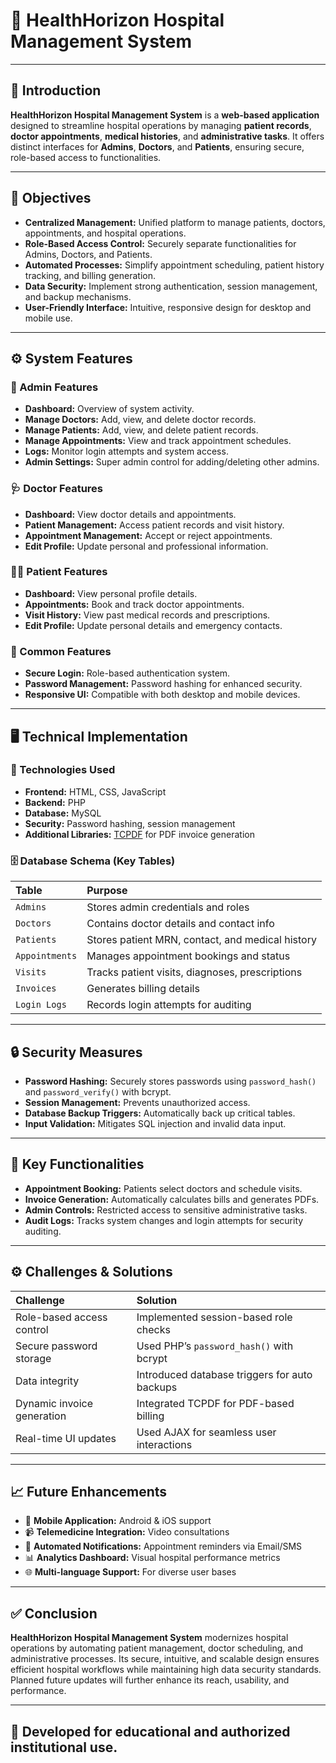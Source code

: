 # 🏥 HealthHorizon Hospital Management System

---

## 📖 Introduction

**HealthHorizon Hospital Management System** is a **web-based application** designed to streamline hospital operations by managing **patient records**, **doctor appointments**, **medical histories**, and **administrative tasks**. It offers distinct interfaces for **Admins**, **Doctors**, and **Patients**, ensuring secure, role-based access to functionalities.

---

## 🎯 Objectives

- **Centralized Management:** Unified platform to manage patients, doctors, appointments, and hospital operations.
- **Role-Based Access Control:** Securely separate functionalities for Admins, Doctors, and Patients.
- **Automated Processes:** Simplify appointment scheduling, patient history tracking, and billing generation.
- **Data Security:** Implement strong authentication, session management, and backup mechanisms.
- **User-Friendly Interface:** Intuitive, responsive design for desktop and mobile use.

---

## ⚙️ System Features

### 🔐 Admin Features
- **Dashboard:** Overview of system activity.
- **Manage Doctors:** Add, view, and delete doctor records.
- **Manage Patients:** Add, view, and delete patient records.
- **Manage Appointments:** View and track appointment schedules.
- **Logs:** Monitor login attempts and system access.
- **Admin Settings:** Super admin control for adding/deleting other admins.

### 🩺 Doctor Features
- **Dashboard:** View doctor details and appointments.
- **Patient Management:** Access patient records and visit history.
- **Appointment Management:** Accept or reject appointments.
- **Edit Profile:** Update personal and professional information.

### 👨‍⚕️ Patient Features
- **Dashboard:** View personal profile details.
- **Appointments:** Book and track doctor appointments.
- **Visit History:** View past medical records and prescriptions.
- **Edit Profile:** Update personal details and emergency contacts.

### 📲 Common Features
- **Secure Login:** Role-based authentication system.
- **Password Management:** Password hashing for enhanced security.
- **Responsive UI:** Compatible with both desktop and mobile devices.

---

## 🖥️ Technical Implementation

### 🔧 Technologies Used
- **Frontend:** HTML, CSS, JavaScript
- **Backend:** PHP
- **Database:** MySQL
- **Security:** Password hashing, session management
- **Additional Libraries:** [TCPDF](https://tcpdf.org/) for PDF invoice generation

### 🗄️ Database Schema (Key Tables)
| Table       | Purpose                                           |
|:------------|:-------------------------------------------------|
| `Admins`    | Stores admin credentials and roles               |
| `Doctors`   | Contains doctor details and contact info         |
| `Patients`  | Stores patient MRN, contact, and medical history |
| `Appointments` | Manages appointment bookings and status      |
| `Visits`    | Tracks patient visits, diagnoses, prescriptions  |
| `Invoices`  | Generates billing details                        |
| `Login Logs`| Records login attempts for auditing              |

---

## 🔒 Security Measures

- **Password Hashing:** Securely stores passwords using `password_hash()` and `password_verify()` with bcrypt.
- **Session Management:** Prevents unauthorized access.
- **Database Backup Triggers:** Automatically back up critical tables.
- **Input Validation:** Mitigates SQL injection and invalid data input.

---

## 📝 Key Functionalities

- **Appointment Booking:** Patients select doctors and schedule visits.
- **Invoice Generation:** Automatically calculates bills and generates PDFs.
- **Admin Controls:** Restricted access to sensitive administrative tasks.
- **Audit Logs:** Tracks system changes and login attempts for security auditing.

---

## ⚙️ Challenges & Solutions

| Challenge                     | Solution                                             |
|:------------------------------|:---------------------------------------------------|
| Role-based access control      | Implemented session-based role checks               |
| Secure password storage        | Used PHP’s `password_hash()` with bcrypt            |
| Data integrity                 | Introduced database triggers for auto backups       |
| Dynamic invoice generation     | Integrated TCPDF for PDF-based billing              |
| Real-time UI updates           | Used AJAX for seamless user interactions            |

---

## 📈 Future Enhancements

- 📱 **Mobile Application:** Android & iOS support  
- 📹 **Telemedicine Integration:** Video consultations  
- 📧 **Automated Notifications:** Appointment reminders via Email/SMS  
- 📊 **Analytics Dashboard:** Visual hospital performance metrics  
- 🌐 **Multi-language Support:** For diverse user bases  

---

## ✅ Conclusion

**HealthHorizon Hospital Management System** modernizes hospital operations by automating patient management, doctor scheduling, and administrative processes. Its secure, intuitive, and scalable design ensures efficient hospital workflows while maintaining high data security standards. Planned future updates will further enhance its reach, usability, and performance.

---

## 📌 Developed for educational and authorized institutional use.
